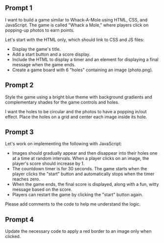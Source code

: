 ## Prompt 1
I want to build a game similar to Whack-A-Mole using HTML, CSS, and JavaScript. 
The game is called "Whack a Mole," where players click on popping-up photos to earn points. 

Let's start with the HTML only, which should link to CSS and JS files:
* Display the game's title.
* Add a start button and a score display.
* Include the HTML to display a timer and an element for displaying
  a final message when the game ends.
* Create a game board with 6 "holes" containing an image (photo.png).

## Prompt 2
Style the game using a bright blue theme with background gradients
and complementary shades for the game controls and holes.

I want the holes to be circular and the photos to have a popping in/out effect.
Place the holes on a grid and center each image inside its hole.

## Prompt 3
Let's work on implementing the following with JavaScript:
* Images should gradually appear and then disappear into
  their holes one at a time at random intervals. When a player 
  clicks on an image, the player's score should increase by 1.
* The countdown timer is for 30 seconds. The game starts
  when the player clicks the "start" button and automatically
  stops when the timer reaches zero.
* When the game ends, the final score is displayed, 
  along with a fun, witty message based on the score.
* Players can restart the game by clicking the "start" button again.

Please add comments to the code to help me understand the logic.

## Prompt 4
Update the necessary code to apply a red border to an image only when clicked.